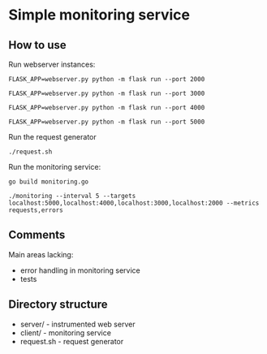 Simple monitoring service
=========================

## How to use

Run webserver instances:

`FLASK_APP=webserver.py python -m flask run --port 2000`

`FLASK_APP=webserver.py python -m flask run --port 3000`

`FLASK_APP=webserver.py python -m flask run --port 4000`

`FLASK_APP=webserver.py python -m flask run --port 5000`

Run the request generator

`./request.sh`

Run the monitoring service:

`go build monitoring.go`

`./monitoring --interval 5 --targets
localhost:5000,localhost:4000,localhost:3000,localhost:2000 --metrics
requests,errors`

## Comments

Main areas lacking:
  - error handling in monitoring service
  - tests

## Directory structure

  - server/ - instrumented web server
  - client/ - monitoring service
  - request.sh - request generator
